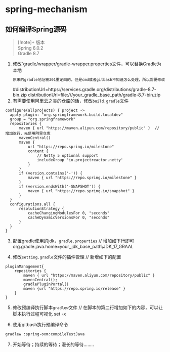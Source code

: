 # spring-mechanism

## 如何编译Spring源码
> [!note]+ 版本    
> Spring 6.0.2  
> Gradle 8.7  

1. 修改`gradle/wrapper/gradle-wrapper.properties文件，可以替换Gradle为本地
   ```markdown
   原来的gradle地址被301重定向的，但是cmd或者gitbash不知道怎么处理，所以需要修改
   ```
   #distributionUrl=https\://services.gradle.org/distributions/gradle-8.7-bin.zip
   distributionUrl=file:///your_gradle_base_path/gradle-8.7-bin.zip
2. 有需要使用阿里云之类的仓库的话，修改`build.gradle`文件
  ```configure
configure(allprojects) { project ->
    apply plugin: "org.springframework.build.localdev"
    group = "org.springframework"
    repositories {
        maven { url "https://maven.aliyun.com/repository/public" }  // 增加改行，先使用阿里仓库
        mavenCentral()
        maven {
            url "https://repo.spring.io/milestone"
            content {
                // Netty 5 optional support
                includeGroup 'io.projectreactor.netty'
            }
        }
        if (version.contains('-')) {
            maven { url "https://repo.spring.io/milestone" }
        }
        if (version.endsWith('-SNAPSHOT')) {
            maven { url "https://repo.spring.io/snapshot" }
        }
    }
    configurations.all {
        resolutionStrategy {
            cacheChangingModulesFor 0, "seconds"
            cacheDynamicVersionsFor 0, "seconds"
        }
    }
}
  ```
3. 配置gradle使用的jdk，`gradle.properties`
// 增加如下行即可
org.gradle.java.home=your_jdk_base_path\\JDK_17_GRAAL

4. 修改`setting.gradle`文件的插件管理
// 新增如下的配置
```configration
pluginManagement{
	repositories {
		maven { url "https://maven.aliyun.com/repository/public" }
		mavenCentral();
		gradlePluginPortal()
		maven {url "https://repo.spring.io/release" }
	}
}
```
5. 修改预编译执行脚本`gradlew`文件
// 在脚本的第二行增加如下的内容，可以让脚本执行过程可视化
set -x

6. 使用gitbash执行预编译命令
```bash
gradlew :spring-oxm:compileTestJava
```
7. 开始等待；持续的等待；漫长的等待........
   

